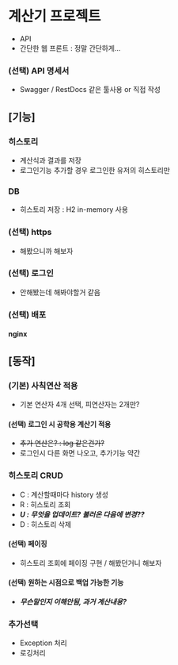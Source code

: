 # 계산기 프로젝트
- API
- 간단한 웹 프론트 : 정말 간단하게...

### (선택) API 명세서
- Swagger / RestDocs 같은 툴사용 or 직접 작성

## [기능]
### 히스토리
- 계산식과 결과를 저장
- 로그인기능 추가할 경우 로그인한 유저의 히스토리만
### DB
- 히스토리 저장 : H2 in-memory 사용

### (선택) https
- 해봤으니까 해보자
### (선택) 로그인
- 안해봤는데 해봐야할거 같음
### (선택) 배포
#### nginx

## [동작]
### (기본) 사칙연산 적용
- 기본 연산자 4개 선택, 피연산자는 2개만?

#### (선택) 로그인 시 공학용 계산기 적용
- ~~추가 연산은? : log 같은건가?~~
- 로그인시 다른 화면 나오고, 추가기능 약간

### 히스토리 CRUD
- C : 계산할때마다 history 생성
- R : 히스토리 조회
- _**U : 무엇을 업데이트? 불러온 다음에 변경??**_
- D : 히스토리 삭제
#### (선택) 페이징
- 히스토리 조회에 페이징 구현 / 해봤던거니 해보자
#### (선택) 원하는 시점으로 백업 가능한 기능
- _**무슨말인지 이해안됨, 과거 계산내용?**_

### 추가선택
- Exception 처리
- 로깅처리
